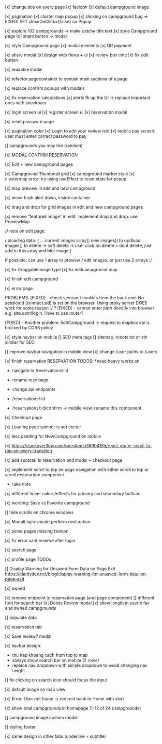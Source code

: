 [x] change title on every page [x] favicon [x] default campground image

[x] pagination [x] cluster map popup [x] clicking on campground bug => FIXED: SET
closeOnClick={false} on Popup

[x] explore 102 campgrounds -> make catchy title text [x] style Campground page [x] share button ->
modal

[x] style Campground page [x] modal elements [x] QR payment

[x] share modal [x] design web flows + ui [x] review box time [x] fix edit button

[x] reusable modal

[x] refactor pagecontainer to contain main sections of a page

[x] replace confirm popups with modals

[x] fix reservation calculations [x] alerts fk up the UI -> replace important ones with snackbars

[x] login screen ui [x] register screen ui [x] reservation modal

[x] reset password page

[x] pagination color [x] Login to add your review text [x] mobile pay screen: user must enter
correct password to pay

[] campgrounds you may like (random)

[x] MODAL CONFIRM RESERVATION

[x] Edit + new campground pages

[x] Campground Thumbnail grid [x] campground marker style [x] clustermap error: try using useEffect
to reset state for popup

[x] map preview in edit and new campground

[x] move flash alert down, inside container

[x] drag and drop for grid images in edit and new campground pages

[x] remove "featured image" in edit. implement drag and drop. use PreviewMap

// note on edit page:

uploading data: { ... current images array[] new images[] to updload images[] to delete -> soft
delete -> user click on delete = dont delete, just add to this array and blur image }

if possible: can use 1 array to preview / edit images. or just use 2 arrays :/

[x] fix DraggableImage type [x] fix editcampground map

[x] finish edit campground

[x] error page

PROBLEMS: [FIXED] - check session / cookies from the back end. No sessionId (connect.sid) is set on
the browser. Using proxy server DOES work for some reason :/ ? [FIXED] - cannot enter path directly
into browser e.g. site.com/login. Have to use router?

[FIXED] - Another problem: EditCampground -> request to mapbox api is blocked by CORS policy

[x] style navbar on mobile 
[] SEO meta tags 
[] sitemap, robots.txt or sth similar for SEO

[] improve navbar navigation in mobile view [x] change /user paths to /users

[x] finish reservation RESERVATION TODOS: \*need heavy works on <Reservation />

-   navigate to /reservations/:id
-   rename resv page
-   change api endpoints

-   /reservations/:id
-   /reservations/:id/confirm -> mobile view, rename this component

[x] Checkout page

[x] Loading page spinner is not center

[x] less padding for NewCampground on mobile

[x] https://stackoverflow.com/questions/36904185/react-router-scroll-to-top-on-every-transition

[x] add subtotal to reservation and modal + checkout page

[x] implement scroll to top on page navigation with either scroll to top or scroll restorartion
component

-   take note

[x] different hover colors/effects for primary and secondary buttons

[x] wording: Save vs Favorite campground

[] hide scrolls on chrome windows

[x] ModalLogin should perform next action

[x] some pages missing favicon

[x] fix error cant reserve after login

[x] search page

[x] profile page TODOs

[] Display Warning for Unsaved Form Data on Page Exit
https://claritydev.net/blog/display-warning-for-unsaved-form-data-on-page-exit

[x] owned

[x] remove endpoint to reservation page (and page component) [] different font for search bar [x]
Delete Review modal [x] show length in user's fav and owned campgrounds

[] populate data

[x] reservation tab

[x] Save review? modal

[x] navbar design:

-   thu hep khoang cach from top to map
-   always show search bar on mobile (2 rows)
-   replace nav dropdown with simple dropdown to avoid changing nav height

[] fix clicking on search icon should focus the input

[x] default image on map view

[x] Error. User not found -> redirect back to Home with alert

[x] show total campgrounds in homepage (1-12 of 24 campgrounds)

[] campground image custom modal

[] styling footer

[x] same design in other tabs (underline + subtitle)
